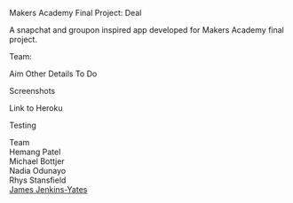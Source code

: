 Makers Academy Final Project: Deal

A snapchat and groupon inspired app developed for Makers Academy final project.

  Team:





Aim
Other Details
To Do

Screenshots

Link to Heroku


Testing

Team
      <br>Hemang Patel<br>
      Michael Bottjer<br>
      Nadia Odunayo<br>
      Rhys Stansfield<br>
      [James Jenkins-Yates](http://jamesjenkinsyates.com)<br>



